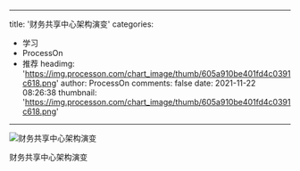 
---
title: '财务共享中心架构演变'
categories: 
 - 学习
 - ProcessOn
 - 推荐
headimg: 'https://img.processon.com/chart_image/thumb/605a910be401fd4c0391c618.png'
author: ProcessOn
comments: false
date: 2021-11-22 08:26:38
thumbnail: 'https://img.processon.com/chart_image/thumb/605a910be401fd4c0391c618.png'
---

<div>   
<img class="thumb" alt="财务共享中心架构演变" src="https://img.processon.com/chart_image/thumb/605a910be401fd4c0391c618.png" referrerpolicy="no-referrer">
<p>财务共享中心架构演变</p>  
</div>
            